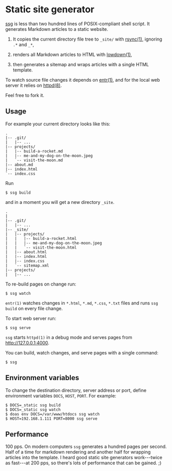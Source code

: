 # Static site generator

[ssg](/bin/ssg) is less than two hundred lines of POSIX-compliant shell
script. It generates Markdown articles to a static website.

1. It copies the current directory file tree to `_site/` with
   [rsync(1)](https://rsync.samba.org/), ignoring `.*` and `_*`,

1. renders all Markdown articles to HTML with
   [lowdown(1)](https://kristaps.bsd.lv/lowdown/),

1. then generates a sitemap and wraps articles with a single HTML
   template.

To watch source file changes it depends on
[entr(1)](http://entrproject.org/), and for the local web server it relies
on [httpd(8)](https://man.openbsd.org/httpd.8).

Feel free to fork it.

## Usage

For example your current directory looks like this:

    .
    |-- .git/
    |   |-- ...
    |-- projects/
    |   |-- build-a-rocket.md
    |   |-- me-and-my-dog-on-the-moon.jpeg
    |   `-- visit-the-moon.md
    |-- about.md
    |-- index.html
    `-- index.css

Run

    $ ssg build

and in a moment you will get a new directory `_site`.

    .
    |
    |-- .git/
    |   |-- ...
    |-- _site/
    |   |-- projects/
    |   |   |-- build-a-rocket.html
    |   |   |-- me-and-my-dog-on-the-moon.jpeg
    |   |   `-- visit-the-moon.html
    |   |-- about.html
    |   |-- index.html
    |   |-- index.css
    |   `-- sitemap.xml
    |-- projects/
    |   |-- ...

To re-build pages on change run:

    $ ssg watch

`entr(1)` watches changes in `*.html`, `*.md`, `*.css`, `*.txt` files and
runs `ssg build` on every file change.

To start web server run:

    $ ssg serve

`ssg` starts `httpd(1)` in a debug mode and serves pages from
<http://127.0.0.1:4000>.

You can build, watch changes, and serve pages with a single command:

    $ ssg

## Environment variables

To change the destination directory, server address or port, define
environment variables `DOCS`, `HOST`, `PORT`. For example:

    $ DOCS=_static ssg build
    $ DOCS=_static ssg watch
    $ doas env DOCS=/var/www/htdocs ssg watch
    $ HOST=192.168.1.111 PORT=8000 ssg serve

## Performance

100 pps. On modern computers `ssg` generates a hundred pages per second.
Half of a time for markdown rendering and another half for wrapping
articles into the template. I heard good static site generators
work---twice as fast---at 200 pps, so there's lots of performance that can
be gained. ;)

